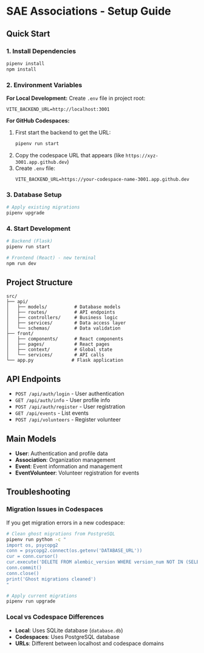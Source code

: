 # SAE Associations - Setup Guide

## Quick Start

### 1. Install Dependencies

```bash
pipenv install
npm install
```

### 2. Environment Variables

**For Local Development:**
Create `.env` file in project root:

```
VITE_BACKEND_URL=http://localhost:3001
```

**For GitHub Codespaces:**

1. First start the backend to get the URL:
   ```bash
   pipenv run start
   ```
2. Copy the codespace URL that appears (like `https://xyz-3001.app.github.dev`)
3. Create `.env` file:
   ```
   VITE_BACKEND_URL=https://your-codespace-name-3001.app.github.dev
   ```

### 3. Database Setup

```bash
# Apply existing migrations
pipenv upgrade
```

### 4. Start Development

```bash
# Backend (Flask)
pipenv run start

# Frontend (React) - new terminal
npm run dev
```

## Project Structure

```
src/
├── api/
│   ├── models/          # Database models
│   ├── routes/          # API endpoints
│   ├── controllers/     # Business logic
│   ├── services/        # Data access layer
│   └── schemas/         # Data validation
├── front/
│   ├── components/      # React components
│   ├── pages/           # React pages
│   ├── context/         # Global state
│   └── services/        # API calls
└── app.py              # Flask application
```

## API Endpoints

- `POST /api/auth/login` - User authentication
- `GET /api/auth/info` - User profile info
- `POST /api/auth/register` - User registration
- `GET /api/events` - List events
- `POST /api/volunteers` - Register volunteer

## Main Models

- **User**: Authentication and profile data
- **Association**: Organization management
- **Event**: Event information and management
- **EventVolunteer**: Volunteer registration for events

## Troubleshooting

### Migration Issues in Codespaces

If you get migration errors in a new codespace:

```bash
# Clean ghost migrations from PostgreSQL
pipenv run python -c "
import os, psycopg2
conn = psycopg2.connect(os.getenv('DATABASE_URL'))
cur = conn.cursor()
cur.execute('DELETE FROM alembic_version WHERE version_num NOT IN (SELECT substring(filename from 1 for 12) FROM (VALUES (\'[YOUR_CURRENT_MIGRATION_FILE_NAME].py\')) AS t(filename));')
conn.commit()
conn.close()
print('Ghost migrations cleaned')
"

# Apply current migrations
pipenv run upgrade
```

### Local vs Codespace Differences

- **Local**: Uses SQLite database (`database.db`)
- **Codespaces**: Uses PostgreSQL database
- **URLs**: Different between localhost and codespace domains
